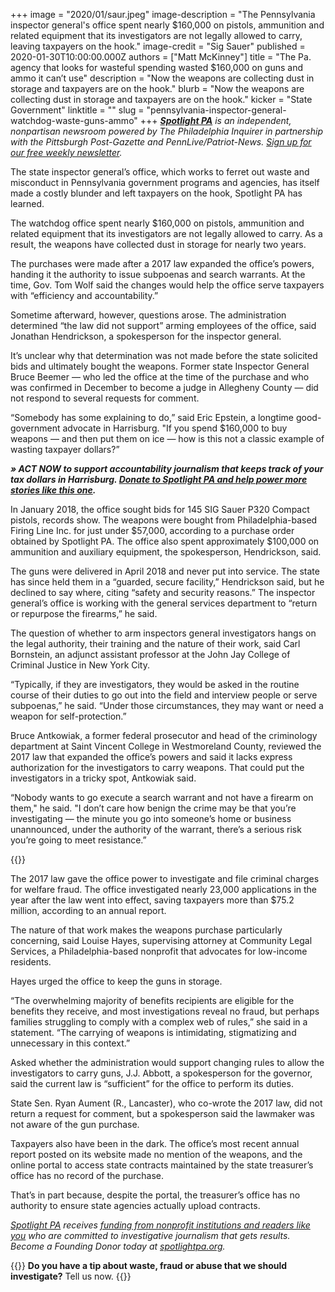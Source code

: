 +++
image = "2020/01/saur.jpeg"
image-description = "The Pennsylvania inspector general's office spent nearly $160,000 on pistols, ammunition and related equipment that its investigators are not legally allowed to carry, leaving taxpayers on the hook."
image-credit = "Sig Sauer"
published = 2020-01-30T10:00:00.000Z
authors = ["Matt McKinney"]
title = "The Pa. agency that looks for wasteful spending wasted $160,000 on guns and ammo it can’t use"
description = "Now the weapons are collecting dust in storage and taxpayers are on the hook."
blurb = "Now the weapons are collecting dust in storage and taxpayers are on the hook."
kicker = "State Government"
linktitle = ""
slug = "pennsylvania-inspector-general-watchdog-waste-guns-ammo"
+++
<a href="https://www.spotlightpa.org/"><i><b>Spotlight PA</b></i></a><i> is an independent, nonpartisan newsroom powered by The Philadelphia Inquirer in partnership with the Pittsburgh Post-Gazette and PennLive/Patriot-News. </i><a href="https://www.spotlightpa.org/"><i>Sign up for our free weekly newsletter</i></a><i>.</i>

The state inspector general’s office, which works to ferret out waste and misconduct in Pennsylvania government programs and agencies, has itself made a costly blunder and left taxpayers on the hook, Spotlight PA has learned.

The watchdog office spent nearly $160,000 on pistols, ammunition and related equipment that its investigators are not legally allowed to carry. As a result, the weapons have collected dust in storage for nearly two years.

The purchases were made after a 2017 law expanded the office’s powers, handing it the authority to issue subpoenas and search warrants. At the time, Gov. Tom Wolf said the changes would help the office serve taxpayers with “efficiency and accountability.”

Sometime afterward, however, questions arose. The administration determined “the law did not support” arming employees of the office, said Jonathan Hendrickson, a spokesperson for the inspector general.

It’s unclear why that determination was not made before the state solicited bids and ultimately bought the weapons. Former state Inspector General Bruce Beemer — who led the office at the time of the purchase and who was confirmed in December to become a judge in Allegheny County — did not respond to several requests for comment.

“Somebody has some explaining to do,” said Eric Epstein, a longtime good-government advocate in Harrisburg. "If you spend $160,000 to buy weapons — and then put them on ice — how is this not a classic example of wasting taxpayer dollars?”

<i><b>» ACT NOW to support accountability journalism that keeps track of your tax dollars in Harrisburg. </b></i><a href="https://www.spotlightpa.org/donate/"><i><b>Donate to Spotlight PA and help power more stories like this one</b></i></a><i><b>.</b></i>

In January 2018, the office sought bids for 145 SIG Sauer P320 Compact pistols, records show. The weapons were bought from Philadelphia-based Firing Line Inc. for just under $57,000, according to a purchase order obtained by Spotlight PA. The office also spent approximately $100,000 on ammunition and auxiliary equipment, the spokesperson, Hendrickson, said.

The guns were delivered in April 2018 and never put into service. The state has since held them in a “guarded, secure facility,” Hendrickson said, but he declined to say where, citing “safety and security reasons.” The inspector general’s office is working with the general services department to “return or repurpose the firearms,” he said.

The question of whether to arm inspectors general investigators hangs on the legal authority, their training and the nature of their work, said Carl Bornstein, an adjunct assistant professor at the John Jay College of Criminal Justice in New York City.

“Typically, if they are investigators, they would be asked in the routine course of their duties to go out into the field and interview people or serve subpoenas,” he said. “Under those circumstances, they may want or need a weapon for self-protection.”

Bruce Antkowiak, a former federal prosecutor and head of the criminology department at Saint Vincent College in Westmoreland County, reviewed the 2017 law that expanded the office’s powers and said it lacks express authorization for the investigators to carry weapons. That could put the investigators in a tricky spot, Antkowiak said.

“Nobody wants to go execute a search warrant and not have a firearm on them," he said. "I don’t care how benign the crime may be that you’re investigating — the minute you go into someone’s home or business unannounced, under the authority of the warrant, there’s a serious risk you’re going to meet resistance.”

{{<newsletter-inline>}}

The 2017 law gave the office power to investigate and file criminal charges for welfare fraud. The office investigated nearly 23,000 applications in the year after the law went into effect, saving taxpayers more than $75.2 million, according to an annual report.

The nature of that work makes the weapons purchase particularly concerning, said Louise Hayes, supervising attorney at Community Legal Services, a Philadelphia-based nonprofit that advocates for low-income residents.

Hayes urged the office to keep the guns in storage.

“The overwhelming majority of benefits recipients are eligible for the benefits they receive, and most investigations reveal no fraud, but perhaps families struggling to comply with a complex web of rules,” she said in a statement. “The carrying of weapons is intimidating, stigmatizing and unnecessary in this context.”

Asked whether the administration would support changing rules to allow the investigators to carry guns, J.J. Abbott, a spokesperson for the governor, said the current law is “sufficient” for the office to perform its duties.

State Sen. Ryan Aument (R., Lancaster), who co-wrote the 2017 law, did not return a request for comment, but a spokesperson said the lawmaker was not aware of the gun purchase.

Taxpayers also have been in the dark. The office’s most recent annual report posted on its website made no mention of the weapons, and the online portal to access state contracts maintained by the state treasurer’s office has no record of the purchase.

That’s in part because, despite the portal, the treasurer’s office has no authority to ensure state agencies actually upload contracts.

<a href="https://www.spotlightpa.org/"><i>Spotlight PA</i></a><i> receives </i><a href="https://www.spotlightpa.org/support/"><i>funding from nonprofit institutions and readers like you</i></a><i> who are committed to investigative journalism that gets results. Become a Founding Donor today at </i><a href="https://www.spotlightpa.org/"><i>spotlightpa.org</i></a><i>.</i>

{{<tips-inline>}} <b>Do you have a tip about waste, fraud or abuse that we should investigate?</b> Tell us now. {{</tips-inline>}}
